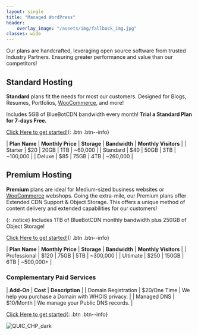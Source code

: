 ```yaml
---
layout: single
title: "Managed WordPress"
header:
    overlay_image: "/assets/img/fallback_img.jpg"
classes: wide
---
```

Our plans are handcrafted, leveraging open source software from trusted Industry Partners. Ensuring greater performance and value than our competitors!

## Standard Hosting

**Standard** plans fit the needs for most our customers. Designed for Blogs, Resumes, Portfolios, [WooCommerce](https://woocommerce.com/), and more!

Includes 5GB of BlueBotCDN bandwidth every month! **Trial a Standard Plan for 7-days Free.**

[Click Here to get started!](https://forms.gle/v6GKGBBMjj5Dd9449){: .btn .btn--info}

| **Plan Name** | **Monthly Price** | **Storage** | **Bandwidth** | **Monthly Visitors** |
| Starter       | $20 | 20GB | 1TB | ~60,000  |
| Standard      | $40 | 50GB | 3TB | ~100,000 |
| Deluxe        | $85 | 75GB | 4TB | ~260,000 |

## Premium Hosting

**Premium** plans are ideal for Medium-sized business websites or [WooCommerce](https://woocommerce.com/) webshops. Going the extra-mile, our Premium plans offer Extended CDN Support & Object Storage. This offers a unique method of content delivery and extended capabilities for our customers!

{: .notice}
Includes 1TB of BlueBotCDN monthly bandwidth plus 250GB of Object Storage! 

[Click Here to get started!](https://forms.gle/v6GKGBBMjj5Dd9449){: .btn .btn--info}

| **Plan Name** | **Monthly Price** | **Storage** | **Bandwidth** | **Monthly Visitors** |
| Professional | $120 | 75GB  | 5TB | ~300,000 |
| Ultimate     | $250 | 150GB | 6TB | ~500,000+ |

### Complementary Paid Services

| **Add-On** | **Cost** | **Description** |
| Domain Registration | $20/One Time | We help you purchase a Domain with WHOIS privacy. |
| Managed DNS         | $10/Month | We manage your Public DNS records. |

[Click Here to get started](https://forms.gle/v6GKGBBMjj5Dd9449){: .btn .btn--info}

![QUIC_CHP_dark](https://www.quic.cloud/wp-content/uploads/2023/05/quic_cloud-certified-hosting-providers.png)
